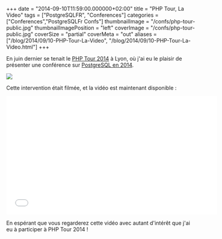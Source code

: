 +++
date = "2014-09-10T11:59:00.000000+02:00"
title = "PHP Tour, La Video"
tags = ["PostgreSQLFR", "Conferences"]
categories = ["Conferences","PostgreSQLFr Confs"]
thumbnailImage = "/confs/php-tour-public.jpg"
thumbnailImagePosition = "left"
coverImage = "/confs/php-tour-public.jpg"
coverSize = "partial"
coverMeta = "out"
aliases = ["/blog/2014/09/10-PHP-Tour-La-Video",
           "/blog/2014/09/10-PHP-Tour-La-Video.html"]
+++

En juin dernier se tenait le 
[PHP Tour 2014](http://afup.org/pages/phptourlyon2014/) à Lyon, où j'ai eu le plaisir de
présenter une conférence sur 
[PostgreSQL en 2014](http://tapoueh.org/confs/2014/06/23-PHPTour-Lyon-2014).


<div class="figure center dim-margin">
  <a href="/images/confs/PHPTour_2014_PostgreSQL.pdf">
    <img src="/img/old/PHPTour_2014_PostgreSQL.png">
  </a>
</div>

Cette intervention était filmée, et la vidéo est maintenant disponible :


<center>

<iframe width="560" height="315" src="//www.youtube.com/embed/hzn0ODTMNDk" frameborder="0" allowfullscreen></iframe>

</center>


En espérant que vous regarderez cette vidéo avec autant d'intérêt que j'ai
eu à participer à PHP Tour 2014 !
